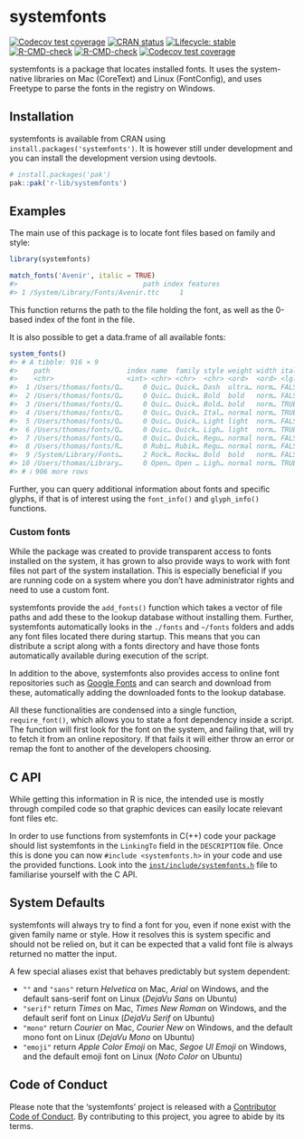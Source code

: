 
<!-- README.md is generated from README.Rmd. Please edit that file -->

# systemfonts

<!-- badges: start -->

[![Codecov test
coverage](https://codecov.io/gh/r-lib/systemfonts/branch/master/graph/badge.svg)](https://app.codecov.io/gh/r-lib/systemfonts?branch=master)
[![CRAN
status](https://www.r-pkg.org/badges/version/systemfonts)](https://cran.r-project.org/package=systemfonts)
[![Lifecycle:
stable](https://img.shields.io/badge/lifecycle-stable-brightgreen.svg)](https://lifecycle.r-lib.org/articles/stages.html)
[![R-CMD-check](https://github.com/r-lib/systemfonts/workflows/R-CMD-check/badge.svg)](https://github.com/r-lib/systemfonts/actions)
[![R-CMD-check](https://github.com/r-lib/systemfonts/actions/workflows/R-CMD-check.yaml/badge.svg)](https://github.com/r-lib/systemfonts/actions/workflows/R-CMD-check.yaml)
[![Codecov test
coverage](https://codecov.io/gh/r-lib/systemfonts/graph/badge.svg)](https://app.codecov.io/gh/r-lib/systemfonts)
<!-- badges: end -->

systemfonts is a package that locates installed fonts. It uses the
system-native libraries on Mac (CoreText) and Linux (FontConfig), and
uses Freetype to parse the fonts in the registry on Windows.

## Installation

systemfonts is available from CRAN using
`install.packages('systemfonts')`. It is however still under development
and you can install the development version using devtools.

``` r
# install.packages('pak')
pak::pak('r-lib/systemfonts')
```

## Examples

The main use of this package is to locate font files based on family and
style:

``` r
library(systemfonts)

match_fonts('Avenir', italic = TRUE)
#>                               path index features
#> 1 /System/Library/Fonts/Avenir.ttc     1
```

This function returns the path to the file holding the font, as well as
the 0-based index of the font in the file.

It is also possible to get a data.frame of all available fonts:

``` r
system_fonts()
#> # A tibble: 916 × 9
#>    path                   index name  family style weight width italic monospace
#>    <chr>                  <int> <chr> <chr>  <chr> <ord>  <ord> <lgl>  <lgl>    
#>  1 /Users/thomas/fonts/Q…     0 Quic… Quick… Dash  ultra… norm… FALSE  FALSE    
#>  2 /Users/thomas/fonts/Q…     0 Quic… Quick… Bold  bold   norm… FALSE  FALSE    
#>  3 /Users/thomas/fonts/Q…     0 Quic… Quick… Bold… bold   norm… TRUE   FALSE    
#>  4 /Users/thomas/fonts/Q…     0 Quic… Quick… Ital… normal norm… TRUE   FALSE    
#>  5 /Users/thomas/fonts/Q…     0 Quic… Quick… Light light  norm… FALSE  FALSE    
#>  6 /Users/thomas/fonts/Q…     0 Quic… Quick… Ligh… light  norm… TRUE   FALSE    
#>  7 /Users/thomas/fonts/Q…     0 Quic… Quick… Regu… normal norm… FALSE  FALSE    
#>  8 /Users/thomas/fonts/R…     0 Rubi… Rubik… Regu… normal norm… FALSE  FALSE    
#>  9 /System/Library/Fonts…     2 Rock… Rockw… Bold  bold   norm… FALSE  FALSE    
#> 10 /Users/thomas/Library…     0 Open… Open … Ligh… normal norm… TRUE   FALSE    
#> # ℹ 906 more rows
```

Further, you can query additional information about fonts and specific
glyphs, if that is of interest using the `font_info()` and
`glyph_info()` functions.

### Custom fonts

While the package was created to provide transparent access to fonts
installed on the system, it has grown to also provide ways to work with
font files not part of the system installation. This is especially
beneficial if you are running code on a system where you don’t have
administrator rights and need to use a custom font.

systemfonts provide the `add_fonts()` function which takes a vector of
file paths and add these to the lookup database without installing them.
Further, systemfonts automatically looks in the `./fonts` and `~/fonts`
folders and adds any font files located there during startup. This means
that you can distribute a script along with a fonts directory and have
those fonts automatically available during execution of the script.

In addition to the above, systemfonts also provides access to online
font repositories such as [Google Fonts](https://fonts.google.com) and
can search and download from these, automatically adding the downloaded
fonts to the lookup database.

All these functionalities are condensed into a single function,
`require_font()`, which allows you to state a font dependency inside a
script. The function will first look for the font on the system, and
failing that, will try to fetch it from an online repository. If that
fails it will either throw an error or remap the font to another of the
developers choosing.

## C API

While getting this information in R is nice, the intended use is mostly
through compiled code so that graphic devices can easily locate relevant
font files etc.

In order to use functions from systemfonts in C(++) code your package
should list systemfonts in the `LinkingTo` field in the `DESCRIPTION`
file. Once this is done you can now `#include <systemfonts.h>` in your
code and use the provided functions. Look into the
[`inst/include/systemfonts.h`](https://github.com/r-lib/systemfonts/blob/master/inst/include/systemfonts.h)
file to familiarise yourself with the C API.

## System Defaults

systemfonts will always try to find a font for you, even if none exist
with the given family name or style. How it resolves this is system
specific and should not be relied on, but it can be expected that a
valid font file is always returned no matter the input.

A few special aliases exist that behaves predictably but system
dependent:

- `""` and `"sans"` return *Helvetica* on Mac, *Arial* on Windows, and
  the default sans-serif font on Linux (*DejaVu Sans* on Ubuntu)
- `"serif"` return *Times* on Mac, *Times New Roman* on Windows, and the
  default serif font on Linux (*DejaVu Serif* on Ubuntu)
- `"mono"` return *Courier* on Mac, *Courier New* on Windows, and the
  default mono font on Linux (*DejaVu Mono* on Ubuntu)
- `"emoji"` return *Apple Color Emoji* on Mac, *Segoe UI Emoji* on
  Windows, and the default emoji font on Linux (*Noto Color* on Ubuntu)

## Code of Conduct

Please note that the ‘systemfonts’ project is released with a
[Contributor Code of
Conduct](https://github.com/r-lib/systemfonts/blob/master/CODE_OF_CONDUCT.md).
By contributing to this project, you agree to abide by its terms.
